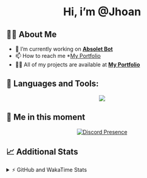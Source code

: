 <h1 align="center">Hi, i’m @Jhoan</h1>

## 🙋‍♂️ About Me

- 🔭 I’m currently working on **[Absolet Bot](https://strider.cloud)**
- 📫 How to reach me *[My Portfolio](https://jhoan.me/contact)
- 👨‍💻 All of my projects are available at **[My Portfolio](https://jhoan.me)**

## 🚀 Languages and Tools:
<p align="center">
  <a href="https://skillicons.dev">
    <img src="https://skillicons.dev/icons?i=js,ts,html,css,bootstrap,nodejs,express,vscode,neovim,vim,atom,cloudflare,git,github,discord,bots,linux,mongodb,nginx,redis,wordpress,heroku&perline=11" />
  </a>
</p>
  
## 👤 Me in this moment
<p align="center">
    <a href="https://discord.com/users/612460795124776960" target="_blank" rel="nofollow">
        <img src="https://lanyard-profile-readme.vercel.app/api/612460795124776960?idleMessage=Probably%20coding%20Absolet..." alt="Discord Presence" align="center">
    </a>
</p>

## 📈 Additional Stats
<details>
    <summary>⚡ GitHub and WakaTime Stats</summary>
    <br/>

<!--START_SECTION:waka-->
![Code Time](http://img.shields.io/badge/Code%20Time-568%20hrs%2028%20mins-blue)

**🐱 My GitHub Data** 

> 🏆 34 Contributions in the Year 2023
 > 
> 📦 170.7 kB Used in GitHub's Storage 
 > 
> 💼 Opted to Hire
 > 
> 📜 4 Public Repositories 
 > 
> 🔑 40 Private Repositories  
 > 
**I'm an Early 🐤** 

```text
🌞 Morning    87 commits     ██░░░░░░░░░░░░░░░░░░░░░░░   10.28% 
🌆 Daytime    383 commits    ███████████░░░░░░░░░░░░░░   45.27% 
🌃 Evening    335 commits    ██████████░░░░░░░░░░░░░░░   39.6% 
🌙 Night      41 commits     █░░░░░░░░░░░░░░░░░░░░░░░░   4.85%

```
📅 **I'm Most Productive on Saturday** 

```text
Monday       120 commits    ███░░░░░░░░░░░░░░░░░░░░░░   14.18% 
Tuesday      154 commits    ████░░░░░░░░░░░░░░░░░░░░░   18.2% 
Wednesday    137 commits    ████░░░░░░░░░░░░░░░░░░░░░   16.19% 
Thursday     93 commits     ██░░░░░░░░░░░░░░░░░░░░░░░   10.99% 
Friday       130 commits    ███░░░░░░░░░░░░░░░░░░░░░░   15.37% 
Saturday     158 commits    ████░░░░░░░░░░░░░░░░░░░░░   18.68% 
Sunday       54 commits     █░░░░░░░░░░░░░░░░░░░░░░░░   6.38%

```


📊 **This Week I Spent My Time On** 

```text
⌚︎ Time Zone: America/Bogota

💬 Programming Languages: 
JavaScript               1 hr 35 mins        ████████████████░░░░░░░░░   65.1% 
TypeScript               33 mins             █████░░░░░░░░░░░░░░░░░░░░   23.16% 
Other                    7 mins              █░░░░░░░░░░░░░░░░░░░░░░░░   4.84% 
YAML                     4 mins              ░░░░░░░░░░░░░░░░░░░░░░░░░   3.23% 
Bash                     2 mins              ░░░░░░░░░░░░░░░░░░░░░░░░░   1.67%

🔥 Editors: 
VS Code                  2 hrs 26 mins       █████████████████████████   100.0%

🐱‍💻 Projects: 
Absolet                  1 hr 39 mins        █████████████████░░░░░░░░   68.35% 
orm                      19 mins             ███░░░░░░░░░░░░░░░░░░░░░░   13.13% 
api                      13 mins             ██░░░░░░░░░░░░░░░░░░░░░░░   9.46% 
bloom                    13 mins             ██░░░░░░░░░░░░░░░░░░░░░░░   9.06%

💻 Operating System: 
Linux                    2 hrs 26 mins       █████████████████████████   100.0%

```

**I Mostly Code in JavaScript** 

```text
JavaScript               17 repos            ██████████████░░░░░░░░░░░   58.62% 
TypeScript               6 repos             █████░░░░░░░░░░░░░░░░░░░░   20.69% 
Java                     3 repos             ██░░░░░░░░░░░░░░░░░░░░░░░   10.34% 
Shell                    1 repo              ░░░░░░░░░░░░░░░░░░░░░░░░░   3.45% 
CSS                      1 repo              ░░░░░░░░░░░░░░░░░░░░░░░░░   3.45%

```



 Last Updated on 29/01/2023 16:14:33 UTC
<!--END_SECTION:waka-->
</details>
